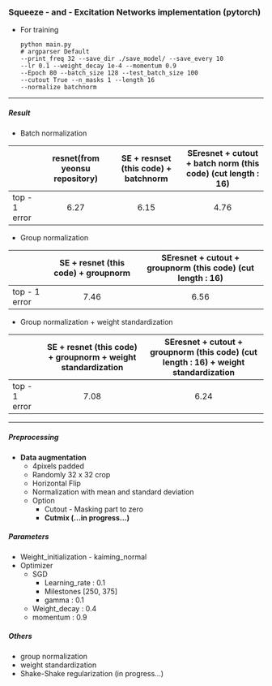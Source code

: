 

### Squeeze - and - Excitation Networks implementation (pytorch)

- For training

  ~~~
  python main.py 
  # argparser Default 
  --print_freq 32 --save_dir ./save_model/ --save_every 10
  --lr 0.1 --weight_decay 1e-4 --momentum 0.9 
  --Epoch 80 --batch_size 128 --test_batch_size 100 
  --cutout True --n_masks 1 --length 16 
  --normalize batchnorm
  ~~~

---

##### Result 

- Batch normalization

|               | resnet(from yeonsu repository) | SE + resnset (this code) + batchnorm | SEresnet + cutout + batch norm (this code) (cut length : 16) |
| ------------- | :----------------------------: | :----------------------: | :---------------------------------------------: |
| top - 1 error |              6.27              |           6.15           |                      4.76                       |

- Group normalization 

|               | SE + resnet (this code) + groupnorm | SEresnet + cutout + groupnorm (this code) (cut length : 16) |
| ------------- | :----------------------: | :---------------------------------------------: |
| top - 1 error | 7.46 | 6.56 |

- Group normalization + weight standardization

|               | SE + resnet (this code) + groupnorm + weight standardization | SEresnet + cutout + groupnorm (this code) (cut length : 16) + weight standardization |
| ------------- | :----------------------------------------------------------: | :----------------------------------------------------------: |
| top - 1 error |                             7.08                             |                             6.24                             |

---

##### Preprocessing

- **Data augmentation**
  - 4pixels padded
  - Randomly 32 x 32 crop
  - Horizontal Flip
  - Normalization with mean and standard deviation
  - Option
    - Cutout  - Masking part to zero
    - **Cutmix (...in progress...)**

##### Parameters

- Weight_initialization - kaiming_normal
- Optimizer
  - SGD
    - Learning_rate : 0.1
    - Milestones [250, 375]
    - gamma : 0.1
  - Weight_decay : 0.4
  - momentum : 0.9

##### Others

- group normalization 
- weight standardization
- Shake-Shake regularization (in progress...)
